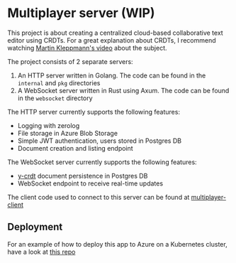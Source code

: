 # Multiplayer server (WIP)

This project is about creating a centralized cloud-based collaborative text editor using CRDTs. For a great explanation about CRDTs, I recommend watching [Martin Kleppmann's video](https://www.youtube.com/watch?v=x7drE24geUw) about the subject.

The project consists of 2 separate servers:

1. An HTTP server written in Golang. The code can be found in the `internal` and `pkg` directories
2. A WebSocket server written in Rust using Axum. The code can be found in the `websocket` directory

The HTTP server currently supports the following features:

- Logging with zerolog
- File storage in Azure Blob Storage
- Simple JWT authentication, users stored in Postgres DB
- Document creation and listing endpoint

The WebSocket server currently supports the following features:

- [y-crdt](https://github.com/y-crdt/y-crdt) document persistence in Postgres DB
- WebSocket endpoint to receive real-time updates

The client code used to connect to this server can be found at [multiplayer-client](https://github.com/rejdeboer/multiplayer-client)

## Deployment

For an example of how to deploy this app to Azure on a Kubernetes cluster, have a look at [this repo](https://github.com/rejdeboer/multiplayer-deployment)
